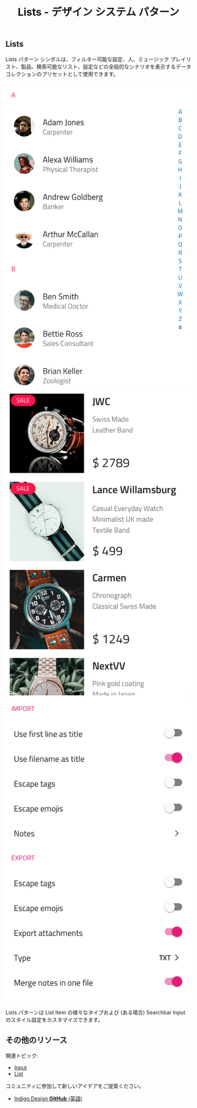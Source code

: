 ﻿---
title: Lists - デザイン システム パターン
_description: Lists パターン シンボルは情報のコレクションを体系化するためにリストを使用するシナリオを表します。
_keywords: デザイン システム, Sketch, Ignite UI for Angular, パターン, UI ライブラリ, ウィジェット
_language: ja
---

## Lists

Lists パターン シンボルは、フィルター可能な設定、人、ミュージック プレイリスト、製品、検索可能なリスト、設定などの全般的なシナリオを表示するデータ コレクションのプリセットとして使用できます。

![](../images/lists_people.png)
![](../images/lists_products.png)
![](../images/lists_settings.png)

Lists パターンは List Item の様々なタイプおよび (ある場合) Searchbar Input のスタイル設定をカスタマイズできます。

## その他のリソース

関連トピック:

- [Input](input.md)
- [List](list.md)
  <div class="divider--half"></div>

コミュニティに参加して新しいアイデアをご提案ください。

- [Indigo Design **GitHub** (英語)](https://github.com/IgniteUI/design-system-docfx)
